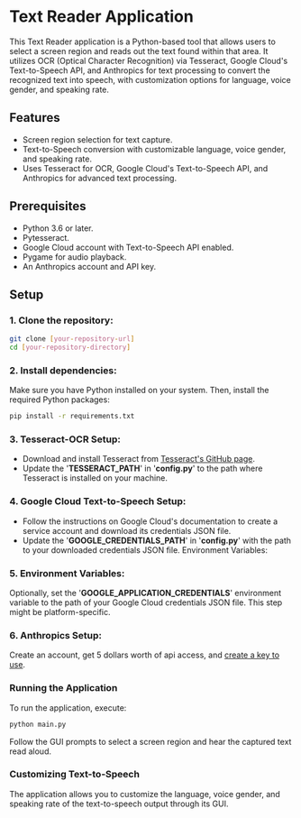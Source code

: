 # Text Reader Application

This Text Reader application is a Python-based tool that allows users to select a screen region and reads out the text found within that area. It utilizes OCR (Optical Character Recognition) via Tesseract, Google Cloud's Text-to-Speech API, and Anthropics for text processing to convert the recognized text into speech, with customization options for language, voice gender, and speaking rate.

## Features

- Screen region selection for text capture.
- Text-to-Speech conversion with customizable language, voice gender, and speaking rate.
- Uses Tesseract for OCR, Google Cloud's Text-to-Speech API, and Anthropics for advanced text processing.

## Prerequisites

- Python 3.6 or later.
- Pytesseract.
- Google Cloud account with Text-to-Speech API enabled.
- Pygame for audio playback.
- An Anthropics account and API key.

## Setup

### 1. Clone the repository:
```bash
git clone [your-repository-url]
cd [your-repository-directory]
```

### 2. Install dependencies:
Make sure you have Python installed on your system. Then, install the required Python packages:

```bash
pip install -r requirements.txt
```

### 3. Tesseract-OCR Setup:

- Download and install Tesseract from [Tesseract's GitHub page](https://github.com/tesseract-ocr/tesseract).
- Update the '**TESSERACT_PATH**' in '**config.py**' to the path where Tesseract is installed on your machine.

### 4. Google Cloud Text-to-Speech Setup:

- Follow the instructions on Google Cloud's documentation to create a service account and download its credentials JSON file.
- Update the '**GOOGLE_CREDENTIALS_PATH**' in '**config.py**' with the path to your downloaded credentials JSON file.
Environment Variables:

### 5. Environment Variables:
Optionally, set the '**GOOGLE_APPLICATION_CREDENTIALS**' environment variable to the path of your Google Cloud credentials JSON file. This step might be platform-specific.

### 6. Anthropics Setup:
Create an account, get 5 dollars worth of api access, and [create a key to use](https://docs.anthropic.com/claude/docs/quickstart-guide#step-3-optional-set-up-your-api-key).

### Running the Application
To run the application, execute:

```bash
python main.py
```

Follow the GUI prompts to select a screen region and hear the captured text read aloud.

### Customizing Text-to-Speech
The application allows you to customize the language, voice gender, and speaking rate of the text-to-speech output through its GUI.
